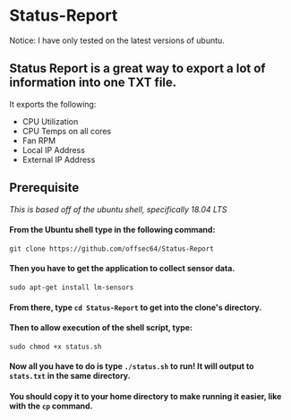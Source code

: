 # Status-Report
Notice: I have only tested on the latest versions of ubuntu.

## Status Report is a great way to export a lot of information into one TXT file.
It exports the following:
* CPU Utilization
* CPU Temps on all cores
* Fan RPM
* Local IP Address
* External IP Address

## Prerequisite
_This is based off of the ubuntu shell, specifically 18.04 LTS_

#### From the Ubuntu shell type in the following command:

`git clone https://github.com/offsec64/Status-Report`

#### Then you have to get the application to collect sensor data.

`sudo apt-get install lm-sensors`

#### From there, type `cd Status-Report` to get into the clone's directory.

#### Then to allow execution of the shell script, type:

`sudo chmod +x status.sh`

#### Now all you have to do is type `./status.sh` to run! It will output to `stats.txt` in the same directory. 

#### You should copy it to your home directory to make running it easier, like with the `cp` command.

